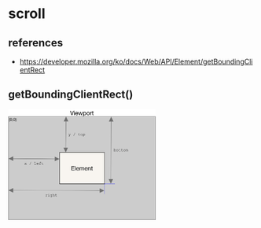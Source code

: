 # scroll

## references
+ https://developer.mozilla.org/ko/docs/Web/API/Element/getBoundingClientRect

## getBoundingClientRect()
<img src="./img/element-box-diagram.png" alt="getBoundingClientRect" width="300px"/>
